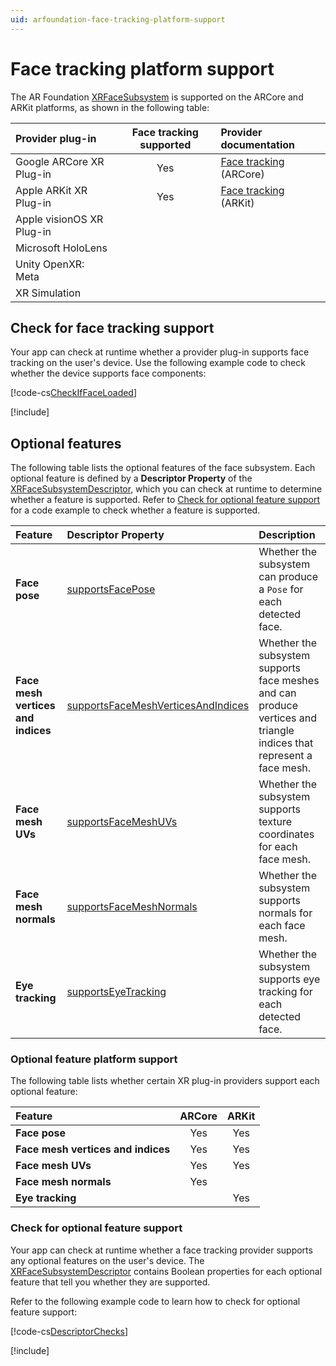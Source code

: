 ```yaml
---
uid: arfoundation-face-tracking-platform-support
---
```

# Face tracking platform support

The AR Foundation [XRFaceSubsystem](xref:UnityEngine.XR.ARSubsystems.XRFaceSubsystem) is supported on the ARCore and ARKit platforms, as shown in the following table:

| Provider plug-in | Face tracking supported | Provider documentation |
| :--------------- | :-----------------------: | :--------------------- |
| Google ARCore XR Plug-in | Yes | [Face tracking](xref:arcore-face-tracking) (ARCore) |
| Apple ARKit XR Plug-in | Yes | [Face tracking](xref:arkit-face-tracking) (ARKit) |
| Apple visionOS XR Plug-in | | |
| Microsoft HoloLens | | |
| Unity OpenXR: Meta | | |
| XR Simulation | | |

## Check for face tracking support

Your app can check at runtime whether a provider plug-in supports face tracking on the user's device. Use the following example code to check whether the device supports face components:

[!code-cs[CheckIfFaceLoaded](../../../Tests/CodeSamples/LoaderUtilitySamples.cs#CheckIfFaceLoaded)]

[!include[](../../snippets/initialization.md)]

## Optional features

The following table lists the optional features of the face subsystem. Each optional feature is defined by a **Descriptor Property** of the [XRFaceSubsystemDescriptor](xref:UnityEngine.XR.ARSubsystems.XRFaceSubsystemDescriptor), which you can check at runtime to determine whether a feature is supported. Refer to [Check for optional feature support](#check-feature-support) for a code example to check whether a feature is supported. 

| Feature | Descriptor Property | Description |
| :------ | :--------------- | :----------------- |
| **Face pose** | [supportsFacePose](xref:UnityEngine.XR.ARSubsystems.XRFaceSubsystemDescriptor.supportsFacePose) | Whether the subsystem can produce a `Pose` for each detected face. |
| **Face mesh vertices and indices** | [supportsFaceMeshVerticesAndIndices](xref:UnityEngine.XR.ARSubsystems.XRFaceSubsystemDescriptor.supportsFaceMeshVerticesAndIndices) | Whether the subsystem supports face meshes and can produce vertices and triangle indices that represent a face mesh. |
| **Face mesh UVs** | [supportsFaceMeshUVs](xref:UnityEngine.XR.ARSubsystems.XRFaceSubsystemDescriptor.supportsFaceMeshUVs) | Whether the subsystem supports texture coordinates for each face mesh. |
| **Face mesh normals** | [supportsFaceMeshNormals](xref:UnityEngine.XR.ARSubsystems.XRFaceSubsystemDescriptor.supportsFaceMeshNormals) | Whether the subsystem supports normals for each face mesh. |
| **Eye tracking** |  [supportsEyeTracking](xref:UnityEngine.XR.ARSubsystems.XRFaceSubsystemDescriptor.supportsEyeTracking) | Whether the subsystem supports eye tracking for each detected face. |

### Optional feature platform support

The following table lists whether certain XR plug-in providers support each optional feature:

| Feature | ARCore | ARKit | 
| :------ | :----: | :---: |
| **Face pose** | Yes | Yes |
| **Face mesh vertices and indices** | Yes | Yes |
| **Face mesh UVs** | Yes | Yes |
| **Face mesh normals** | Yes | |
| **Eye tracking** | | Yes |

<a id="check-feature-support"></a>

### Check for optional feature support

Your app can check at runtime whether a face tracking provider supports any optional features on the user's device. The [XRFaceSubsystemDescriptor](xref:UnityEngine.XR.ARSubsystems.XRFaceSubsystemDescriptor) contains Boolean properties for each optional feature that tell you whether they are supported.

Refer to the following example code to learn how to check for optional feature support:

[!code-cs[DescriptorChecks](../../../Tests/CodeSamples/ARFaceManagerSamples.cs#DescriptorChecks)]

[!include[](../../snippets/apple-arkit-trademark.md)]